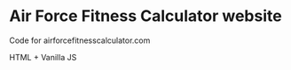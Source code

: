 # Air Force Fitness Calculator website

Code for airforcefitnesscalculator.com 

HTML + Vanilla JS

